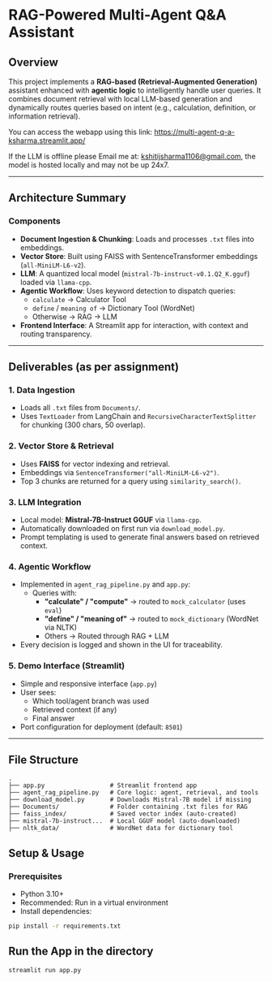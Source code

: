 # RAG-Powered Multi-Agent Q&A Assistant

## Overview

This project implements a **RAG-based (Retrieval-Augmented Generation)** assistant enhanced with **agentic logic** to intelligently handle user queries. It combines document retrieval with local LLM-based generation and dynamically routes queries based on intent (e.g., calculation, definition, or information retrieval).

You can access the webapp using this link:
https://multi-agent-q-a-ksharma.streamlit.app/

If the LLM is offline please Email me at: kshitijsharma1106@gmail.com, the model is hosted locally and may not be up 24x7.

---

## Architecture Summary

### Components

- **Document Ingestion & Chunking**: Loads and processes `.txt` files into embeddings.
- **Vector Store**: Built using FAISS with SentenceTransformer embeddings (`all-MiniLM-L6-v2`).
- **LLM**: A quantized local model (`mistral-7b-instruct-v0.1.Q2_K.gguf`) loaded via `llama-cpp`.
- **Agentic Workflow**: Uses keyword detection to dispatch queries:
  - `calculate` → Calculator Tool
  - `define` / `meaning of` → Dictionary Tool (WordNet)
  - Otherwise → RAG → LLM
- **Frontend Interface**: A Streamlit app for interaction, with context and routing transparency.

---

## Deliverables (as per assignment)

### 1. Data Ingestion

- Loads all `.txt` files from `Documents/`.
- Uses `TextLoader` from LangChain and `RecursiveCharacterTextSplitter` for chunking (300 chars, 50 overlap).

### 2. Vector Store & Retrieval

- Uses **FAISS** for vector indexing and retrieval.
- Embeddings via `SentenceTransformer("all-MiniLM-L6-v2")`.
- Top 3 chunks are returned for a query using `similarity_search()`.

### 3. LLM Integration

- Local model: **Mistral-7B-Instruct GGUF** via `llama-cpp`.
- Automatically downloaded on first run via `download_model.py`.
- Prompt templating is used to generate final answers based on retrieved context.

### 4. Agentic Workflow

- Implemented in `agent_rag_pipeline.py` and `app.py`:
  - Queries with:
    - **"calculate" / "compute"** → routed to `mock_calculator` (uses `eval`)
    - **"define" / "meaning of"** → routed to `mock_dictionary` (WordNet via NLTK)
    - Others → Routed through RAG + LLM
- Every decision is logged and shown in the UI for traceability.

### 5. Demo Interface (Streamlit)

- Simple and responsive interface (`app.py`)
- User sees:
  - Which tool/agent branch was used
  - Retrieved context (if any)
  - Final answer
- Port configuration for deployment (default: `8501`)

---

## File Structure

```plaintext
.
├── app.py                  # Streamlit frontend app
├── agent_rag_pipeline.py   # Core logic: agent, retrieval, and tools
├── download_model.py       # Downloads Mistral-7B model if missing
├── Documents/              # Folder containing .txt files for RAG
├── faiss_index/            # Saved vector index (auto-created)
├── mistral-7b-instruct...  # Local GGUF model (auto-downloaded)
├── nltk_data/              # WordNet data for dictionary tool
```

## Setup & Usage

### Prerequisites

- Python 3.10+
- Recommended: Run in a virtual environment
- Install dependencies:

```bash
pip install -r requirements.txt
```

## Run the App in the directory
```bash
streamlit run app.py
```
